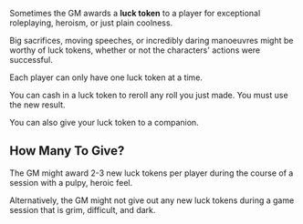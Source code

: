 Sometimes the GM awards a **luck token** to a player for exceptional roleplaying, heroism, or just plain coolness.

Big sacrifices, moving speeches, or incredibly daring manoeuvres might be worthy of luck tokens, whether or not the characters' actions were successful.

Each player can only have one luck token at a time.

You can cash in a luck token to reroll any roll you just made. You must use the new result.

You can also give your luck token to a companion.

## How Many To Give?

The GM might award 2-3 new luck tokens per player during the course of a session with a pulpy, heroic feel.

Alternatively, the GM might not give out any new luck tokens during a game session that is grim, difficult, and dark.

